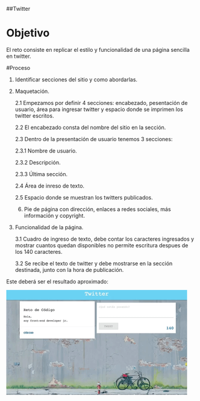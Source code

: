 ##Twitter 

# Objetivo

El reto consiste en replicar el estilo y funcionalidad de una página sencilla en twitter. 


#Proceso
 
1. Identificar secciones del sitio y como abordarlas.

2. Maquetación. 

	2.1 Empezamos por definir 4 secciones: encabezado, pesentación de usuario, área para ingresar twitter y espacio donde se imprimen los twitter escritos.  

	2.2 El encabezado consta del nombre del sitio en la sección. 

	2.3 Dentro de la presentación de usuario tenemos 3 secciones: 
	  
	  2.3.1  Nombre de usuario.

	  2.3.2  Descripción.

	  2.3.3  Última sección. 

	2.4 Área de inreso de texto. 

	2.5 Espacio donde se muestran los twitters publicados. 

	  
	6. Pie de página con dirección, enlaces a redes sociales, más información y copyright. 

3. Funcionalidad de la página. 

	3.1 Cuadro de ingreso de texto, debe contar los caracteres ingresados y mostrar cuantos quedan disponibles no permite escritura despues de los 140 caracteres. 

	3.2 Se recibe el texto de twitter y debe mostrarse en la sección destinada, junto con la hora de publicación. 

Este deberá ser el resultado aproximado: 

![Muestra de sitio](assets/images/giphy.gif)


